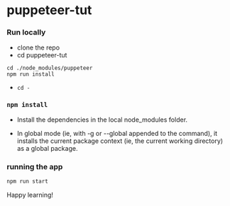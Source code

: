 # puppeteer-tut
### Run locally
 - clone the repo 
 - cd puppeteer-tut
 
 ```
 cd ./node_modules/puppeteer
npm run install
```
- `cd -`
 ### `npm install`
 
 - Install the dependencies in the local node_modules folder.

- In global mode (ie, with -g or --global appended to the command), it installs the current package context (ie, the current working directory) as a global package.
 ### running the app
 ```bash
 npm run start
 ```
  
  Happy learning!

 
